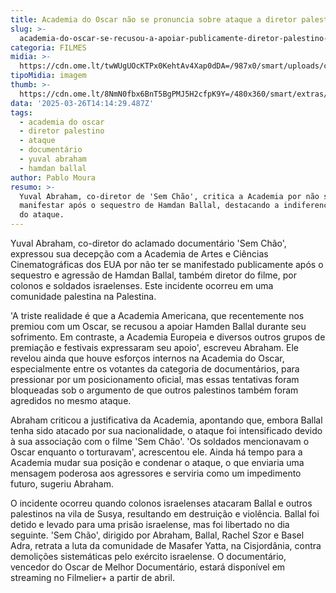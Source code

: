 ```yaml
---
title: Academia do Oscar não se pronuncia sobre ataque a diretor palestino
slug: >-
  academia-do-oscar-se-recusou-a-apoiar-publicamente-diretor-palestino-sequestrado
categoria: FILMES
midia: >-
  https://cdn.ome.lt/twWUgUOcKTPx0KehtAv4Xap0dDA=/987x0/smart/uploads/conteudo/fotos/ballal.jpg
tipoMidia: imagem
thumb: >-
  https://cdn.ome.lt/8NmN0fbx6BnT5BgPMJ5H2cfpK9Y=/480x360/smart/extras/conteudos/ballal.jpg
data: '2025-03-26T14:14:29.487Z'
tags:
  - academia do oscar
  - diretor palestino
  - ataque
  - documentário
  - yuval abraham
  - hamdan ballal
author: Pablo Moura
resumo: >-
  Yuval Abraham, co-diretor de 'Sem Chão', critica a Academia por não se
  manifestar após o sequestro de Hamdan Ballal, destacando a indiferença diante
  do ataque.
---
```


Yuval Abraham, co-diretor do aclamado documentário 'Sem Chão', expressou sua decepção com a Academia de Artes e Ciências Cinematográficas dos EUA por não ter se manifestado publicamente após o sequestro e agressão de Hamdan Ballal, também diretor do filme, por colonos e soldados israelenses. Este incidente ocorreu em uma comunidade palestina na Palestina. 

'A triste realidade é que a Academia Americana, que recentemente nos premiou com um Oscar, se recusou a apoiar Hamden Ballal durante seu sofrimento. Em contraste, a Academia Europeia e diversos outros grupos de premiação e festivais expressaram seu apoio', escreveu Abraham. Ele revelou ainda que houve esforços internos na Academia do Oscar, especialmente entre os votantes da categoria de documentários, para pressionar por um posicionamento oficial, mas essas tentativas foram bloqueadas sob o argumento de que outros palestinos também foram agredidos no mesmo ataque. 

Abraham criticou a justificativa da Academia, apontando que, embora Ballal tenha sido atacado por sua nacionalidade, o ataque foi intensificado devido à sua associação com o filme 'Sem Chão'. 'Os soldados mencionavam o Oscar enquanto o torturavam', acrescentou ele. Ainda há tempo para a Academia mudar sua posição e condenar o ataque, o que enviaria uma mensagem poderosa aos agressores e serviria como um impedimento futuro, sugeriu Abraham. 

O incidente ocorreu quando colonos israelenses atacaram Ballal e outros palestinos na vila de Susya, resultando em destruição e violência. Ballal foi detido e levado para uma prisão israelense, mas foi libertado no dia seguinte. 'Sem Chão', dirigido por Abraham, Ballal, Rachel Szor e Basel Adra, retrata a luta da comunidade de Masafer Yatta, na Cisjordânia, contra demolições sistemáticas pelo exército israelense. O documentário, vencedor do Oscar de Melhor Documentário, estará disponível em streaming no Filmelier+ a partir de abril.
